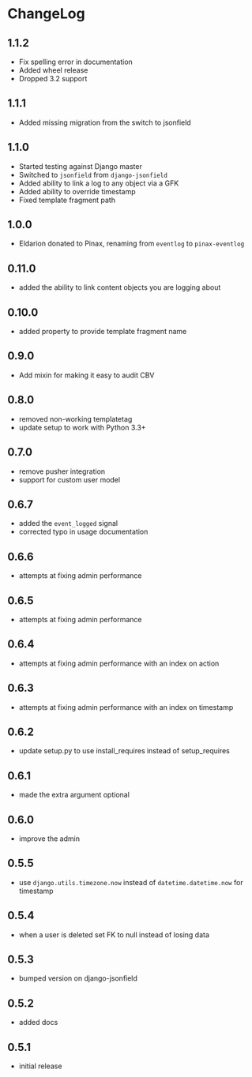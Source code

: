 # ChangeLog

## 1.1.2

- Fix spelling error in documentation
- Added wheel release
- Dropped 3.2 support


## 1.1.1

 - Added missing migration from the switch to jsonfield


## 1.1.0

- Started testing against Django master
- Switched to `jsonfield` from `django-jsonfield`
- Added ability to link a log to any object via a GFK
- Added ability to override timestamp
- Fixed template fragment path


## 1.0.0

- Eldarion donated to Pinax, renaming from `eventlog` to `pinax-eventlog`


## 0.11.0

- added the ability to link content objects you are logging about


## 0.10.0

- added property to provide template fragment name


## 0.9.0

- Add mixin for making it easy to audit CBV


## 0.8.0

- removed non-working templatetag
- update setup to work with Python 3.3+


## 0.7.0

- remove pusher integration
- support for custom user model


## 0.6.7

- added the `event_logged` signal
- corrected typo in usage documentation


## 0.6.6

- attempts at fixing admin performance

## 0.6.5

- attempts at fixing admin performance


## 0.6.4

- attempts at fixing admin performance with an index on action


## 0.6.3

- attempts at fixing admin performance with an index on timestamp


## 0.6.2

- update setup.py to use install_requires instead of setup_requires


## 0.6.1

- made the extra argument optional


## 0.6.0

- improve the admin


## 0.5.5

- use `django.utils.timezone.now` instead of `datetime.datetime.now` for timestamp


## 0.5.4

- when a user is deleted set FK to null instead of losing data

## 0.5.3

- bumped version on django-jsonfield


## 0.5.2

- added docs


## 0.5.1

- initial release
